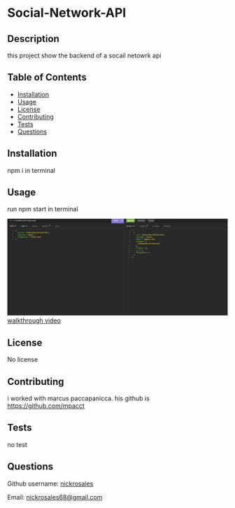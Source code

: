 # Social-Network-API 

## Description

this project show the backend of a socail netowrk api

## Table of Contents

- [Installation](#installation)
- [Usage](#usage)
- [License](#license)
- [Contributing](#contributing)
- [Tests](#tests)
- [Questions](#questions)

## Installation

npm i in terminal

## Usage

run npm start in terminal

![get users screenshot](images/users.PNG)
[walkthrough video](https://drive.google.com/file/d/1FUavMSm5b6-HW_Aab0cu1QnouNf-0hQM/view)

## License

No license

## Contributing

i worked with marcus paccapanicca. his github is https://github.com/mpacct

## Tests

no test

## Questions

Github username: [nickrosales](https://www.github.com/nickrosales)

Email: nickrosales68@gmail.com

  